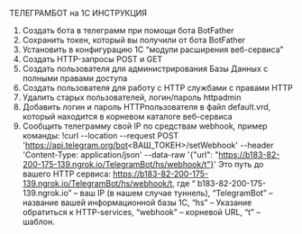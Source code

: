 ТЕЛЕГРАМБОТ на 1С
ИНСТРУКЦИЯ
1.	Создать бота в телеграмм при помощи бота BotFather
2.	Сохранить токен, который вы получили от бота BotFather
3.	Установить в конфигурацию 1С “модули расширения веб-сервиса”
4.	Создать  HTTP-запросы POST и GET
5.	Создать пользователя для администрирования Базы Данных с полными правами доступа
6.	Создать пользователя для работу с HTTP службами c правами HTTP
7.	Удалить старых пользователей, логин/пароль httpadmin
8.	Добавить логин и пароль HTTPпользователя в файл default.vrd, который находится в корневом каталоге веб-сервиса
9.	Сообщить телеграмму свой IP по средствам webhook, пример команды:
!curl --location --request POST 'https://api.telegram.org/bot<ВАШ_ТОКЕН>/setWebhook' --header 'Content-Type: application/json' --data-raw '{"url": "https://b183-82-200-175-139.ngrok.io/TelegramBot/hs/webhook/t"}'
Это путь до вашего HTTP сервиса: https://b183-82-200-175-139.ngrok.io/TelegramBot/hs/webhook/t, где “ b183-82-200-175-139.ngrok.io” – ваш IP (в нашем случае туннель), “TelegramBot” – название вашей информационной базы 1С, “hs” – Указание обратиться к HTTP-services, “webhook” – корневой URL, “t” – шаблон.
